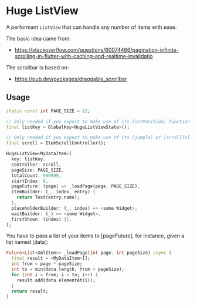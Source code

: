 Huge ListView
=============

A performant `ListView` that can handle any number of items with ease.

The basic idea came from:

* https://stackoverflow.com/questions/60074466/pagination-infinite-scrolling-in-flutter-with-caching-and-realtime-invalidatio

The scrollbar is based on:

* https://pub.dev/packages/draggable_scrollbar

## Usage

``` dart
static const int PAGE_SIZE = 12;

// Only needed if you expect to make use of its [setPosition] function.
final listKey = GlobalKey<HugeListViewState>();

// Only needed if you expect to make use of its [jumpTo] or [scrollTo] functions.
final scroll = ItemScrollController();

HugeListView<MyDataItem>(
  key: listKey,
  controller: scroll,
  pageSize: PAGE_SIZE,
  totalCount: 999999,
  startIndex: 0,
  pageFuture: (page) => _loadPage(page, PAGE_SIZE),
  itemBuilder: (_, index, entry) {
    return Text(entry.name);
  },
  placeholderBuilder: (_, index) => <some Widget>,
  waitBuilder: (_) => <some Widget>,
  firstShown: (index) {},
);
```

You have to pass a list of your items to [pageFuture], for instance, given a list named [data]:

``` dart
Future<List<XmlItem>> _loadPage(int page, int pageSize) async {
  final result = <MyDataItem>[];
  int from = page * pageSize;
  int to = min(data.length, from + pageSize);
  for (int i = from; i < to; i++) {
    result.add(data.elementAt(i));
  }
  return result;
}
```
